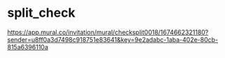 # split_check
https://app.mural.co/invitation/mural/checksplit0018/1674662321180?sender=u8ff0a3d7498c918751e83641&key=9e2adabc-1aba-402e-80cb-815a6396110a

